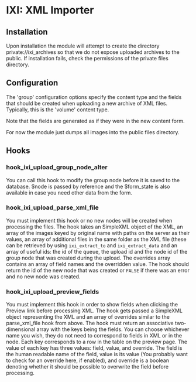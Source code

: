 IXI: XML Importer
=================

Installation
------------

Upon installation the module will attempt to create the directory
private://ixi_archives so that we do not expose uploaded archives to the
public. If installation fails, check the permissions of the private files
directory.

Configuration
-------------

The 'group' configuration options specify the content type and the fields that
should be created when uploading a new archive of XML files. Typically, this
is the 'volume' content type.

Note that the fields are generated as if they were in the new content form.

For now the module just dumps all images into the public files directory.

Hooks
-----

### hook_ixi_upload_group_node_alter

You can call this hook to modify the group node before it is saved to the
database. $node is passed by reference and the $form_state is also available
in case you need other data from the form.

### hook_ixi_upload_parse_xml_file

You must implement this hook or no new nodes will be created when processing
the files. The hook takes an SimpleXML object of the XML, an array of the
images keyed by original name with paths on the server as their values, an
array of additional files in the same folder as the XML file (these can be
retrieved by using `ixi_extract_to` and `ixi_extract_data` and an array of
useful ids: the id of the queue, the upload id and the node id of the group
node that was created during the upload. The overrides array contains an array
of field names and the overridden value. The hook should return the id of the
new node that was created or `FALSE` if there was an error and no new node was
created.

### hook_ixi_upload_preview_fields

You must implement this hook in order to show fields when clicking the Preview
link before processing XML. The hook gets passed a SimpleXML object
representing the XML and an array of overrides similar to the parse_xml_file
hook from above. The hook must return an associative two-dimensional array
with the keys being the fields. You can choose whichever name you wish, they
do not need to correspond to fields in XML or in the node. Each key
corresponds to a row in the table on the preview page. The value of each key
has three values: field, value, and override. The field is the human readable
name of the field, value is its value (You probably want to check for an
override here, if enabled), and override is a boolean denoting whether it
should be possible to overwrite the field before processing.
